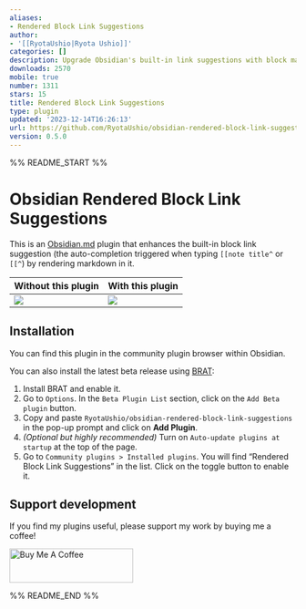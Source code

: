 ```yaml
---
aliases:
- Rendered Block Link Suggestions
author:
- '[[RyotaUshio|Ryota Ushio]]'
categories: []
description: Upgrade Obsidian's built-in link suggestions with block markdown rendering.
downloads: 2570
mobile: true
number: 1311
stars: 15
title: Rendered Block Link Suggestions
type: plugin
updated: '2023-12-14T16:26:13'
url: https://github.com/RyotaUshio/obsidian-rendered-block-link-suggestions
version: 0.5.0
---
```


%% README_START %%

# Obsidian Rendered Block Link Suggestions

This is an [Obsidian.md](https://obsidian.md) plugin that enhances the built-in block link suggestion (the auto-completion triggered when typing `[[note title^` or `[[^`) by rendering markdown in it.

| Without this plugin | With this plugin |
| ------------------- | ---------------- |
| ![](https://github.com/RyotaUshio/obsidian-rendered-block-link-suggestions/assets/72342591/0b4b59d6-57b6-4be3-b938-0d6a2cd6243b) | ![](https://github.com/RyotaUshio/obsidian-rendered-block-link-suggestions/assets/72342591/b22763c7-5fd5-4a1c-bfa0-2093dbbef484) |


## Installation

You can find this plugin in the community plugin browser within Obsidian.

You can also install the latest beta release using [BRAT](https://github.com/TfTHacker/obsidian42-brat):

1.  Install BRAT and enable it.
2.  Go to `Options`. In the `Beta Plugin List` section, click on the `Add Beta plugin` button.
3.  Copy and paste `RyotaUshio/obsidian-rendered-block-link-suggestions` in the pop-up prompt and click on **Add Plugin**.
4.  _(Optional but highly recommended)_ Turn on `Auto-update plugins at startup` at the top of the page.
5.  Go to `Community plugins > Installed plugins`. You will find “Rendered Block Link Suggestions” in the list. Click on the toggle button to enable it.

## Support development

If you find my plugins useful, please support my work by buying me a coffee!

<a href="https://www.buymeacoffee.com/ryotaushio" target="_blank"><img src="https://cdn.buymeacoffee.com/buttons/v2/default-yellow.png" alt="Buy Me A Coffee" style="height: 60px !important;width: 217px !important;" ></a>


%% README_END %%